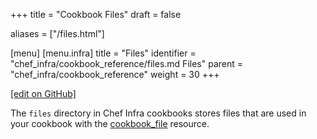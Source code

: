 +++
title = "Cookbook Files"
draft = false

aliases = ["/files.html"]

[menu]
  [menu.infra]
    title = "Files"
    identifier = "chef_infra/cookbook_reference/files.md Files"
    parent = "chef_infra/cookbook_reference"
    weight = 30
+++    

[\[edit on GitHub\]](https://github.com/chef/chef-web-docs/blob/master/content/files.md)

The `files` directory in Chef Infra cookbooks stores files that are used
in your cookbook with the [cookbook_file](/resources/cookbook_file/)
resource.
